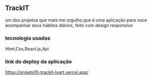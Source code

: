 ## TrackIT
um dos projetos que mais me orgulho,que é uma aplicação para voce acompanhar seus hábitos diários, feito com design responsivo
### tecnologia usadas
Html,Css,React.js,Api
### link do deploy da aplicação
https://projeto10-trackit-lyart.vercel.app/
